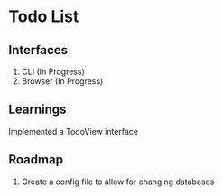 # Todo List

## Interfaces
1. CLI (In Progress)
2. Browser (In Progress)

## Learnings
Implemented a TodoView interface


## Roadmap
1. Create a config file to allow for changing databases
